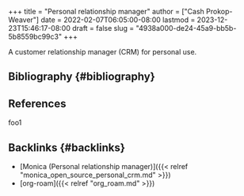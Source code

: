+++
title = "Personal relationship manager"
author = ["Cash Prokop-Weaver"]
date = 2022-02-07T06:05:00-08:00
lastmod = 2023-12-23T15:46:17-08:00
draft = false
slug = "4938a000-de24-45a9-bb5b-5b8559bc99c3"
+++

A customer relationship manager (CRM) for personal use.


## Bibliography {#bibliography}

## References

<style>.csl-entry{text-indent: -1.5em; margin-left: 1.5em;}</style><div class="csl-bib-body">
</div>

foo1


## Backlinks {#backlinks}

-   [Monica (Personal relationship manager)]({{< relref "monica_open_source_personal_crm.md" >}})
-   [org-roam]({{< relref "org_roam.md" >}})

